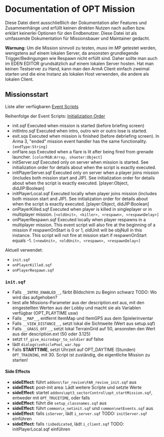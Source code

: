 # Documentation of OPT Mission
Diese Datei dient ausschließlich der Dokumentation aller Features und Zusammenhänge und erfüllt keinen direkten Nutzen nach außen bzw. erklärt keinerlei Optionen für den Endbenutzer. Diese Datei ist als umfassende Dokumentation für Missionsbauer und Maintainer gedacht.

**Warnung**: Um die Mission sinnvoll zu testen, _muss_ im MP getestet werden, wenigstens auf einem lokalen Server, da ansonsten grundlegende Trigger/Bedingungen wie Respawn nicht erfüllt sind. Daher sollte man auch im EDEN EDITOR grundsätzlich auf einem lokalen Server hosten. Hat man keinen Testserver zu Hand, kann man den ArmA Client einfach zweimal starten und die eine Instanz als lokalen Host verwenden, die andere als lokalen Client.

## Missionsstart
Liste aller verfügbaren [Event Scripts](https://community.bistudio.com/wiki/Event_Scripts)

Reihenfolge der Event Scripts: [Initializiation Order](https://community.bistudio.com/wiki/Initialization_Order)

- init.sqf 	Executed when mission is started (before briefing screen)
- initIntro.sqf 	Executed when intro, outro win or outro lose is started.
- exit.sqs 	Executed when mission is finished (before debriefing screen). In Arma 3, "ended" mission event handler has the same functionality. 	`[endType:String]`
- onFlare.sqs 	Executed when a flare is lit after being fired from grenade launcher. 	`[colorRGB:Array, shooter:Object]`
- initServer.sqf 	Executed only on server when mission is started. See initialization order for details about when the script is exactly executed.
- initPlayerServer.sqf 	Executed only on server when a player joins mission (includes both mission start and JIP). See initialization order for details about when the script is exactly executed. 	[player:Object, didJIP:Boolean] 	
- initPlayerLocal.sqf 	Executed locally when player joins mission (includes both mission start and JIP). See initialization order for details about when the script is exactly executed. 	[player:Object, didJIP:Boolean]
- onPlayerKilled.sqf 	Executed when player is killed in singleplayer or in multiplayer mission. `[<oldUnit>, <killer>, <respawn>, <respawnDelay>]`
- onPlayerRespawn.sqf  Executed locally when player respawns in a multiplayer mission. This event script will also fire at the beginning of a mission if respawnOnStart is 0 or 1, oldUnit will be objNull in this instance. This script will not fire at mission start if respawnOnStart equals -1. 	`[<newUnit>, <oldUnit>, <respawn>, <respawnDelay>]`

Aktuell verwendet:
- `init.sqf`
- `onPlayerKilled.sqf`
- `onPlayerRespawn.sqf`

### `init.sqf`
- Falls `__INTRO_ENABLED__`, färbt Bildschirm zu Beginn schwarz TODO: Wo wird das aufgehoben? 
- liest alle Missions-Parameter aus der description.ext aus, mit den eingestellten Werten aus der Lobby und macht sie als Variablen verfügbar (OPT_PLAYTIME usw)
- Falls `__MAP__`, entfernt ItemMap und ItemGPS aus dem Spielerinventar
- Falls `__VIEW_DISTANCE__`, setzt lokal die Sichtweite (Wert aus setup.sqf)
- Falls `__GRASS_OFF__`, setzt lokal TerrainGrid auf 50, ansonsten den Wert aus der description.ext (50 oder 3.125)
- setzt `tf_give_microdagr_to_soldier` auf false
- lädt `dialogs\vehiclePool_war.hpp`
- Falls __STARTTIME__, setzt Uhrzeit auf OPT_DAYTIME (Stunden)
 `OPT_TRAINING`, mit 30. Script ist zuständig, die eigentliche Mission zu starten!
 
#### Side Effects
- **sideEffect**: führt `addons\far_revive\FAR_revive_init.sqf` aus
- **sideEffect**: post-init area: Lädt weitere Scripte und setzte Werte 
- **sideEffect**: startet `addons\opt3_sectorControl\opt_startMission.sqf`, entweder mit `OPT_TRUCETIME`, oder falls
- **sideEffect**: führt die `setup_classnames.sqf` aus
- **sideEffect**: führt `common\x_netinit.sqf` und `common\netEvents.sqf` aus
- **sideEffect**: falls `isServer`, lädt `i_server.sqf` TODO: `initServer.sqf` einführen
- **sideEffect**: falls `!isDedicated`, lädt `i_client.sqf` TODO: initPlayerLocal.sqf einführen






